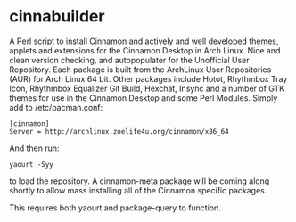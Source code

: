 cinnabuilder
============
A Perl script to install Cinnamon and actively and well developed themes, applets and extensions for the Cinnamon Desktop in Arch Linux. 
Nice and clean version checking, and autopopulater for the Unofficial User Repository. Each package is built from the ArchLinux User Repositories (AUR) for Arch Linux 64 bit. Other packages include Hotot, Rhythmbox Tray Icon, Rhythmbox Equalizer Git Build, Hexchat, Insync and a number of GTK themes for use in the Cinnamon Desktop and some Perl Modules. Simply add to /etc/pacman.conf:

    [cinnamon]
    Server = http://archlinux.zoelife4u.org/cinnamon/x86_64

And then run:

    yaourt -Syy

to load the repository. A cinnamon-meta package will be coming along shortly to allow mass installing all of the Cinnamon specific packages.

This requires both yaourt and package-query to function.
